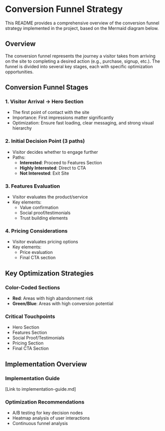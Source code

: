 # Conversion Funnel Strategy

This README provides a comprehensive overview of the conversion funnel strategy implemented in the project, based on the Mermaid diagram below.

## Overview

The conversion funnel represents the journey a visitor takes from arriving on the site to completing a desired action (e.g., purchase, signup, etc.). The funnel is divided into several key stages, each with specific optimization opportunities.

## Conversion Funnel Stages

### 1. Visitor Arrival → Hero Section
- The first point of contact with the site
- Importance: First impressions matter significantly
- Optimization: Ensure fast loading, clear messaging, and strong visual hierarchy

### 2. Initial Decision Point (3 paths)
- Visitor decides whether to engage further
- Paths:
  - **Interested**: Proceed to Features Section
  - **Highly Interested**: Direct to CTA
  - **Not Interested**: Exit Site

### 3. Features Evaluation
- Visitor evaluates the product/service
- Key elements:
  - Value confirmation
  - Social proof/testimonials
  - Trust building elements

### 4. Pricing Considerations
- Visitor evaluates pricing options
- Key elements:
  - Price evaluation
  - Final CTA section

## Key Optimization Strategies

### Color-Coded Sections
- **Red**: Areas with high abandonment risk
- **Green/Blue**: Areas with high conversion potential

### Critical Touchpoints
- Hero Section
- Features Section
- Social Proof/Testimonials
- Pricing Section
- Final CTA Section

## Implementation Overview

### Implementation Guide
[Link to implementation-guide.md]

### Optimization Recommendations
- A/B testing for key decision nodes
- Heatmap analysis of user interactions
- Continuous funnel analysis
